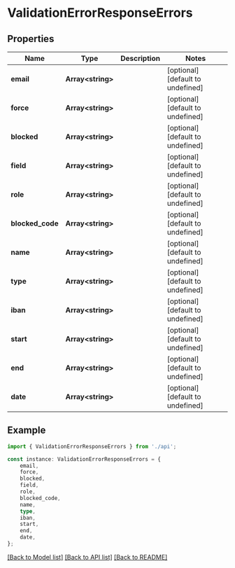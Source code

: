 # ValidationErrorResponseErrors


## Properties

Name | Type | Description | Notes
------------ | ------------- | ------------- | -------------
**email** | **Array&lt;string&gt;** |  | [optional] [default to undefined]
**force** | **Array&lt;string&gt;** |  | [optional] [default to undefined]
**blocked** | **Array&lt;string&gt;** |  | [optional] [default to undefined]
**field** | **Array&lt;string&gt;** |  | [optional] [default to undefined]
**role** | **Array&lt;string&gt;** |  | [optional] [default to undefined]
**blocked_code** | **Array&lt;string&gt;** |  | [optional] [default to undefined]
**name** | **Array&lt;string&gt;** |  | [optional] [default to undefined]
**type** | **Array&lt;string&gt;** |  | [optional] [default to undefined]
**iban** | **Array&lt;string&gt;** |  | [optional] [default to undefined]
**start** | **Array&lt;string&gt;** |  | [optional] [default to undefined]
**end** | **Array&lt;string&gt;** |  | [optional] [default to undefined]
**date** | **Array&lt;string&gt;** |  | [optional] [default to undefined]

## Example

```typescript
import { ValidationErrorResponseErrors } from './api';

const instance: ValidationErrorResponseErrors = {
    email,
    force,
    blocked,
    field,
    role,
    blocked_code,
    name,
    type,
    iban,
    start,
    end,
    date,
};
```

[[Back to Model list]](../README.md#documentation-for-models) [[Back to API list]](../README.md#documentation-for-api-endpoints) [[Back to README]](../README.md)
